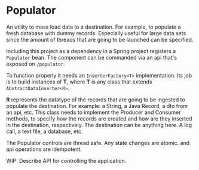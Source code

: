 # Populator
An utility to mass load data to a destination. For example, to populate a fresh database with dummy records. Especially useful for large data sets since the amount of threads that are going to be launched can be specified.

Including this project as a dependency in a Spring project registers a `Populator` bean. The component can be commanded via an api that's exposed on `/populator`.

To function properly it needs an `InserterFactory<T>` implementation. Its job is to build instances of **T**, where **T** is any class that extends `AbstractDataInserter<R>`.

**R** represents the datatype of the records that are going to be ingested to populate the destination. For example: a String, a Java Record, a dto from an api, etc.
This class needs to implement the Producer and Consumer methods, to specify how the records are created and how are they inserted in the destination, respectively.
The destination can be anything here. A log call, a text file, a database, etc.

The Populator controls are thread safe. Any state changes are atomic. and api operations are idempotent.

WIP: Describe API for controlling the application.
